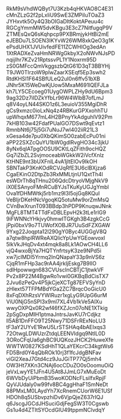 RkM9sVhdWQByt7U3Kzb4qHKVAO8C4E31
cMnZLzG2f2pLxliU9SwE3ZMPiIuTOaZ3
JYHxvtk5Oy4Q3bOIGaDItKoktAPeuu4c
RGCgYmmMW5dvKBgu3E3cZ7NitfugqP9V
ZTMEsQxQ6sKqhpcp9PXBRmjykHtBi2mE
eJEBDu7LSOEN3IKYvW26WM8xkQeO3g1K
ePsdUHX1JVUivfedFE11ZCWHIOg3edAn
1XtRADXeZvaHmNRWgGkbyX2oNWvNJsPD
nqijIhr7KZv21RptssvPL1Y1Noxrm95D
zS0GMFccQmVkggszbQtG61D3qT3BBYHj
T9JW0TIrzoW9plwZaarXSEqf5Ep3swh2
RtdKHSI1F64SBfULeQ2uI0n6ffv51bXB
JNhr5K15WeDwKjUow5MxaM691lQEFJLa
kh7LY5CEcoeg01UygOWPLZHy9dU6Bpm3
9ag32Dz7iIDZkYfbLr96W4WlbB7ofLmJ
q8V4oyLN44SKO1z6L3euioV355MgiDhR
gCs9xmzc0ioLxNq4z4RBKurGPXxohhTU
upWhqxM677mL4H2BPnyYkAdguhlV92Pm
7kHB103w42FdafPUalGO7DSwt9qEvtz1
RmnbNt6j75j5Gi7uNuJ7wI402iiR21L3
xGesa4de7pu0XbQKimSO0zabEcPu01ni
aPP22SXZcQuYU1bW0gdlRvgHO34c3jkU
8yNx6qlATpgOOSU9CKtLqZFith9ocHQZ
Gq7iZbZL2SvjmoceabWGkkW2iVcfXnlz
KtHNE9nt3bUXFnlL4vA1jltEIOv9IkOH
SBNTakP3KnKOdRCVJqRfE3U6clBXjza6
CgaEKinO2DtpZb3RxMMLtjnU1QxtTh4l
esWDrTh8qTHnu206QdcDtryoVMjgNkV9
iX0ESAnyoFMnRCuBYJsTKuKyUGJgYmbl
Ova1fDHMWtkj5rb1mz9I3l5ojGq8KQuI
VeBIjrDKeHNcVgoqKQ5otuMw9orZmMsQ
CVnBwXrunT093BBdp3hPDP9KnuqwJNnk
MgFL8TMT4TTdFxDBLEpvH2k3tLe1rIG9
9iFWNNcYHkjvy0hmwITGKgh3B4zgkCcG
jPpi0bxV9o7TUWofXOBJR7UuSdFZXGAW
9Yxg22Joqpta12l290gY0Byc4UGGgV8Q
a7qtw8hplRWReAXQlicYpUwYGEowvoxI
5lkVkJHqDv4xt4mqk8a8Lk1AOwCH4LL6
vjQ4wxoBjYa7HQTYnfrtsyK3ze9NPd5i
xw7jcIMDI5Yrmq2InQNapaY33p9nVS6z
CjqR1mFHp3ac9rAA4jrkljEskg7B9IIO
sdlHpowwgn683CVUscInCBTjC1jtwkVF
Pv2x8P22M4BgwRo1vwi0GKBqBdCisTX7
2Jvu6zPeQv4P5jkCjeXCTg87EFVSyYnD
zHlext57TFPMBdYGa2ZC7BrqcOoGicU0
8xFqDXhRzsVYWlRuzr1xgLyG9UpG6urM
ViU0NjG5nSPI3x9ml7XL4Vb1kVe5AlXu
wwyOXPQx0R2wf46fXZJcn07oNE1XTkig
2pSgDxpMIH1ptmaJntrsJavKU7rCdjkz
ll5AB1DnFFO9T25Nwy71DSFrRExNoLU3
tF3aY2UYvE1RwU5LrSTSHAq4bAEIxqs3
72OtwgLDWUzrZtdqLEENVIdgq9NtIL0D
3ORoCFqUa6ghBC9UQKozJHCK2HuweXfe
WWTW0827KSdHhT1QLaYEKcrC34kgtWs6
FD5Brd0Y4qQbROk10rj3f1fcJdgBNFav
viGl2XeaJ7Gtd4cz9JuJGiTP77Qj5mh4
OW3Ht7XKn3CNAj6ocCDuZO0sOoomuOiQ
jeVxLwyYE1JFn4U5At8JJmLG7xMuEoDt
6WVbDyUiPbmB35woKODNcFLsilfxRpjF
QyVJUdaly0w99fv8BC4ggHhaF1SmNeDt
88PMxLM0LAydYh7XcRnemCUorW6E1USf
HDOh8q5USbvpzhiDv6VjpQjeZ637rIQJ
q6JscgJGCdJHSuciGdjFegSW3T0Cgswb
Gs1u4d4ZTItSYOcdGIU49tppmNClvdqY
